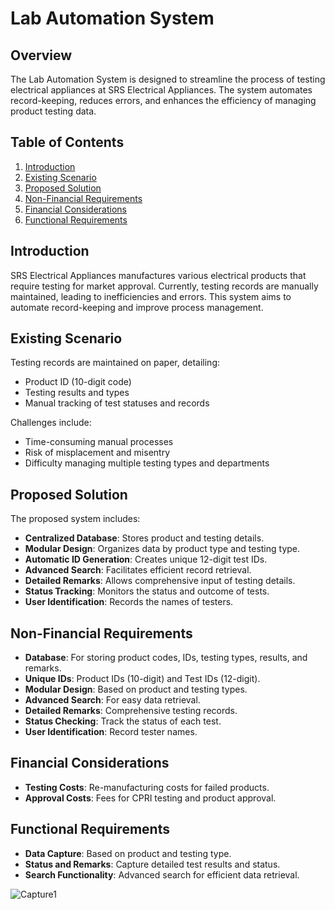# Lab Automation System

## Overview

The Lab Automation System is designed to streamline the process of testing electrical appliances at SRS Electrical Appliances. The system automates record-keeping, reduces errors, and enhances the efficiency of managing product testing data.

## Table of Contents

1. [Introduction](#introduction)
2. [Existing Scenario](#existing-scenario)
3. [Proposed Solution](#proposed-solution)
4. [Non-Financial Requirements](#non-financial-requirements)
5. [Financial Considerations](#financial-considerations)
6. [Functional Requirements](#functional-requirements)

## Introduction

SRS Electrical Appliances manufactures various electrical products that require testing for market approval. Currently, testing records are manually maintained, leading to inefficiencies and errors. This system aims to automate record-keeping and improve process management.

## Existing Scenario

Testing records are maintained on paper, detailing:
- Product ID (10-digit code)
- Testing results and types
- Manual tracking of test statuses and records

Challenges include:
- Time-consuming manual processes
- Risk of misplacement and misentry
- Difficulty managing multiple testing types and departments

## Proposed Solution

The proposed system includes:
- **Centralized Database**: Stores product and testing details.
- **Modular Design**: Organizes data by product type and testing type.
- **Automatic ID Generation**: Creates unique 12-digit test IDs.
- **Advanced Search**: Facilitates efficient record retrieval.
- **Detailed Remarks**: Allows comprehensive input of testing details.
- **Status Tracking**: Monitors the status and outcome of tests.
- **User Identification**: Records the names of testers.

## Non-Financial Requirements

- **Database**: For storing product codes, IDs, testing types, results, and remarks.
- **Unique IDs**: Product IDs (10-digit) and Test IDs (12-digit).
- **Modular Design**: Based on product and testing types.
- **Advanced Search**: For easy data retrieval.
- **Detailed Remarks**: Comprehensive testing records.
- **Status Checking**: Track the status of each test.
- **User Identification**: Record tester names.

## Financial Considerations

- **Testing Costs**: Re-manufacturing costs for failed products.
- **Approval Costs**: Fees for CPRI testing and product approval.

## Functional Requirements

- **Data Capture**: Based on product and testing type.
- **Status and Remarks**: Capture detailed test results and status.
- **Search Functionality**: Advanced search for efficient data retrieval.

![Capture1](https://github.com/user-attachments/assets/5929cb45-b0d3-4944-ab54-e88892e99ef8)

